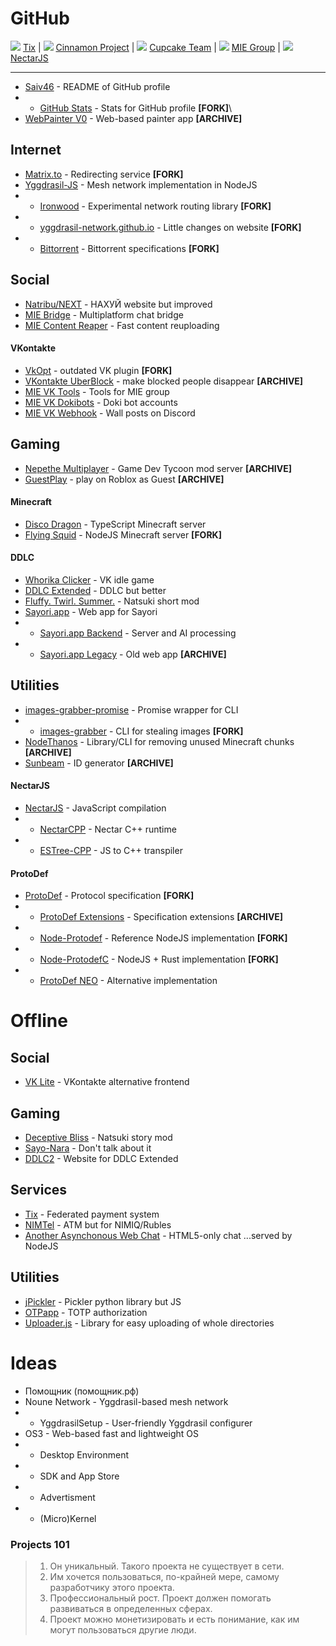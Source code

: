 # GitHub

![](https://avatars.githubusercontent.com/u/32214751?s=64&v=4) [Tix](https://github.com/tix-payments) | 
![](https://avatars.githubusercontent.com/u/50524016?s=64&v=4) [Cinnamon Project](https://github.com/cinnamon-project) | 
![](https://avatars.githubusercontent.com/u/95189874?s=64&v=4) [Cupcake Team](https://github.com/CupCake-Team) | 
![](https://avatars.githubusercontent.com/u/69382297?s=64&v=4) [MIE Group](https://github.com/MIEFoundation) | 
![](https://avatars.githubusercontent.com/u/36029883?s=64&v=4) [NectarJS](https://github.com/NectarJS)
<!-- ![](https://avatars.githubusercontent.com/u/77224881?s=64&v=4) [NetheriteJS](https://github.com/NetheriteJS) -->

-----------

* [Saiv46](https://github.com/Saiv46/saiv46) - README of GitHub profile
* - [GitHub Stats](https://github.com/Saiv46/github-stats) - Stats for GitHub profile **\[FORK\]**\
* [WebPainter V0](https://github.com/Saiv46/webpainter-v0) - Web-based painter app **\[ARCHIVE\]**

## Internet
* [Matrix.to](https://github.com/Saiv46/matrix.to) - Redirecting service **\[FORK\]**
* [Yggdrasil-JS](https://github.com/Saiv46/yggdrasil-js) - Mesh network implementation in NodeJS
* - [Ironwood](https://github.com/Saiv46/ironwood) - Experimental network routing library **\[FORK\]**
* - [yggdrasil-network.github.io](https://github.com/Saiv46/yggdrasil-network.github.io) - Little changes on website **\[FORK\]**
* * [Bittorrent](https://github.com/Saiv46/bittorrent.org) - Bittorrent specifications **\[FORK\]**

## Social
* [Natribu/NEXT](https://github.com/Saiv46/next.natribu.org) - НАХУЙ website but improved
* [MIE Bridge](https://github.com/MIEFoundation/bridge) - Multiplatform chat bridge
* [MIE Content Reaper](https://github.com/MIEFoundation/content-reaper) - Fast content reuploading
#### VKontakte
* [VkOpt](https://github.com/Saiv46/VkOpt) - outdated VK plugin **\[FORK\]**
* [VKontakte UberBlock](https://github.com/Saiv46/vkub) - make blocked people disappear **\[ARCHIVE\]**
* [MIE VK Tools](https://github.com/MIEFoundation/vk-tools) - Tools for MIE group
* [MIE VK Dokibots](https://github.com/MIEFoundation/vk-dokibots) - Doki bot accounts
* [MIE VK Webhook](https://github.com/MIEFoundation/vk-webhook) - Wall posts on Discord

## Gaming
* [Nepethe Multiplayer](https://github.com/Saiv46/gdtnm) - Game Dev Tycoon mod server **\[ARCHIVE\]**
* [GuestPlay](https://github.com/Saiv46/GuestPlay) - play on Roblox as Guest **\[ARCHIVE\]**
#### Minecraft
* [Disco Dragon](https://github.com/NetheriteJS/disco-dragon) - TypeScript Minecraft server
* [Flying Squid](https://github.com/Saiv46/flying-squid) - NodeJS Minecraft server **\[FORK\]**
#### DDLC
* [Whorika Clicker](https://github.com/MIEFoundation/whorika-clicker) - VK idle game
* [DDLC Extended](https://github.com/Saiv46/DDLCExtended) - DDLC but better
* [Fluffy. Twirl. Summer.](https://github.com/CupCake-Team/FTS) - Natsuki short mod
* [Sayori.app](https://github.com/cinnamon-project/sayori-app) - Web app for Sayori
* - [Sayori.app Backend](https://github.com/cinnamon-project/backend) - Server and AI processing
* - [Sayori.app Legacy](https://github.com/cinnamon-project/legacy-app) - Old web app **\[ARCHIVE\]**

## Utilities
* [images-grabber-promise](https://github.com/Saiv46/images-grabber-promise) - Promise wrapper for CLI
* - [images-grabber](https://github.com/Saiv46/images-grabber) - CLI for stealing images **\[FORK\]**
* [NodeThanos](https://github.com/Saiv46/node-thanos) - Library/CLI for removing unused Minecraft chunks **\[ARCHIVE\]**
* [Sunbeam](https://github.com/Saiv46/sunbeam) - ID generator **\[ARCHIVE\]**
#### NectarJS
* [NectarJS](https://github.com/NectarJS/nectarjs) - JavaScript compilation
* - [NectarCPP](https://github.com/nectar-lang/NectarCPP) - Nectar C++ runtime
* - [ESTree-CPP](https://github.com/NectarJS/estree-cpp) - JS to C++ transpiler
#### ProtoDef
* [ProtoDef](https://github.com/Saiv46/ProtoDef) - Protocol specification **\[FORK\]**
* - [ProtoDef Extensions](https://github.com/Saiv46/protodef-extensions) - Specification extensions **\[ARCHIVE\]**
* - [Node-Protodef](https://github.com/Saiv46/node-protodef) - Reference NodeJS implementation **\[FORK\]**
* - [Node-ProtodefC](https://github.com/Saiv46/node-protodefc) - NodeJS + Rust implementation **\[FORK\]**
* - [ProtoDef NEO](https://github.com/Saiv46/node-protodef-neo) - Alternative implementation

# Offline

## Social
* [VK Lite](vk-lite) - VKontakte alternative frontend

## Gaming
* [Deceptive Bliss](Code-Name-Natsuki) - Natsuki story mod
* [Sayo-Nara](Sayo-Nara) - Don't talk about it
* [DDLC2](ddlc2-website) - Website for DDLC Extended

## Services
* [Tix](tix) - Federated payment system
* [NIMTel](NimTel) - ATM but for NIMIQ/Rubles
* [Another Asynchonous Web Chat](https://github.com/Saiv46/aawc) - HTML5-only chat ...served by NodeJS

## Utilities
* [jPickler](jpickler) - Pickler python library but JS
* [OTPapp](otp-app) - TOTP authorization
* [Uploader.js](uploader) - Library for easy uploading of whole directories

# Ideas
* Помощник (помощник.рф)
* Noune Network - Yggdrasil-based mesh network
* - YggdrasilSetup - User-friendly Yggdrasil configurer
* OS3 - Web-based fast and lightweight OS
* - Desktop Environment
* - SDK and App Store
* - Advertisment
* - (Micro)Kernel

### Projects 101
> 1) Он уникальный. Такого проекта не существует в сети.
> 2) Им хочется пользоваться, по-крайней мере, самому разработчику этого проекта.
> 3) Профессиональный рост. Проект должен помогать развиваться в определенных сферах.
> 4) Проект можно монетизировать и есть понимание, как им могут пользоваться другие люди.
